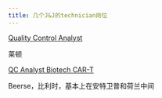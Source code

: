 ```yaml
---
title: 几个J&J的technician岗位
---
```

[Quality Control Analyst](https://www.careers.jnj.com/en/jobs/r-021260/quality-control-analyst/)

莱顿

[QC Analyst Biotech CAR-T](https://www.careers.jnj.com/en/jobs/r-021450/qc-analyst-biotech-car-t/)

Beerse，比利时，基本上在安特卫普和荷兰中间
